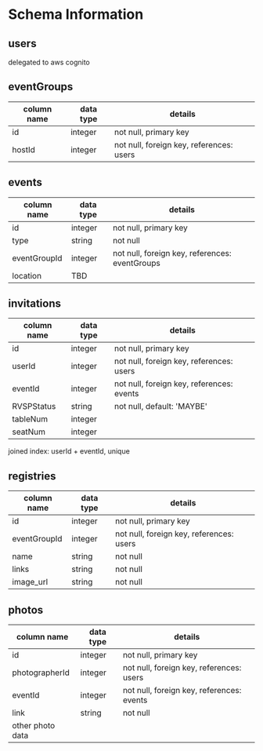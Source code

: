 # Schema Information

## users
delegated to aws cognito

## eventGroups
column name | data type | details
------------|-----------|-----------------------
id          | integer   | not null, primary key
hostId      | integer   | not null, foreign key, references: users

## events
column name    | data type | details
---------------|-----------|-----------------------
id             | integer   | not null, primary key
type           | string    | not null
eventGroupId   | integer   | not null, foreign key, references: eventGroups
location       | TBD       |


## invitations
column name | data type | details
------------|-----------|-----------------------
id          | integer   | not null, primary key
userId      | integer   | not null, foreign key, references: users
eventId     | integer   | not null, foreign key, references: events
RVSPStatus  | string    | not null, default: 'MAYBE'
tableNum    | integer   |
seatNum     | integer   |

joined index: userId + eventId, unique

## registries
column name    | data type | details
---------------|-----------|-----------------------
id             | integer   | not null, primary key
eventGroupId   | integer   | not null, foreign key, references: users
name           | string    | not null
links          | string    | not null
image_url      | string    | not null

## photos
column name      | data type | details
-----------------|-----------|-----------------------
id               | integer   | not null, primary key
photographerId   | integer   | not null, foreign key, references: users
eventId          | integer   | not null, foreign key, references: events
link             | string    | not null
other photo data |
